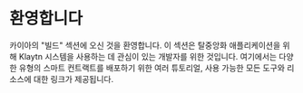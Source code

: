 # 환영합니다

카이아의 "빌드" 섹션에 오신 것을 환영합니다. 이 섹션은 탈중앙화 애플리케이션을 위해 Klaytn 시스템을 사용하는 데 관심이 있는 개발자를 위한 것입니다. 여기에서는 다양한 유형의 스마트 컨트랙트를 배포하기 위한 여러 튜토리얼, 사용 가능한 모든 도구와 리소스에 대한 링크가 제공됩니다.
